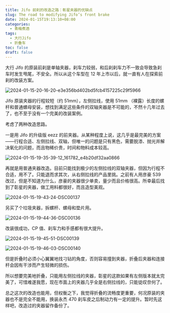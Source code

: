 ```yaml
---
title: Jifo 前刹的改造之路：彰星夹器的优缺点
slug: The road to modifying Jifo’s front brake
date: 2024-01-15T19:13:10+08:00
categories:
  - 青梅煮酒
tags:
  - 大行Jifo
  - 折叠车
toc: false
draft: false
---
```


大行 Jifo 的原装前刹是单轴夹器，刹车力较弱，和后刹刹车力不一致会导致急刹车时发生甩尾，不安全。所以从这个车型在 12 年上市以后，就一直有人在探索前刹的改装方案。

![2024-01-15-20-16-20-e3e356bd402bd5fcb4157225c29f5966](https://raw.githubusercontent.com/xbot/image-hosting/master/blog/2024-01-15-20-16-20-e3e356bd402bd5fcb4157225c29f5966.jpg)

Jifo 原装夹器的行程较短（约 51mm），左侧拉线，使用 51mm （裸露）长度的螺杆和普通螺母安装，想找到满足这些条件的双轴夹器是不可能的，不然十几年过去了，也不至于没有一个完美的改装案例。

考虑了两种改造思路。

一是用 Jifo 的升级版 eezz 的前夹器。从某种程度上说，这几乎是最完美的方案——行程合适、左侧拉线、双轴，但唯一的问题是只有黑色，需要脱漆、抛光并解决氧化的问题，而且物稀价贵，时间和物料成本较高。

![2024-01-15-19-35-39-12_161782_e4b20df32aa0866](https://raw.githubusercontent.com/xbot/image-hosting/master/blog/2024-01-15-19-35-39-12_161782_e4b20df32aa0866.jpg)

再就是用普通夹器改造。目前只能找到极少的左侧拉线的双轴夹器，但因为行程不合适，用不了。只能退而求其次，从右侧拉线的产品里挑。之前有人用彦豪 539 改过，但是不知道为什么，彦豪的夹器很少单卖，量少而且价格很高。所幸最后找到了彰星的夹器，做工用料都很好，而且造型美观。

![2024-01-15-19-43-24-DSC00137](https://raw.githubusercontent.com/xbot/image-hosting/master/blog/2024-01-15-19-43-24-DSC00137.jpg)

另买了个垃圾夹器，拆螺杆、螺母和垫片用。

![2024-01-15-19-44-36-DSC00136](https://raw.githubusercontent.com/xbot/image-hosting/master/blog/2024-01-15-19-44-36-DSC00136.jpg)

改装很成功，CP 值、刹车力和手感都有很大提升。

![2024-01-15-19-45-51-DSC00139](https://raw.githubusercontent.com/xbot/image-hosting/master/blog/2024-01-15-19-45-51-DSC00139.jpg)

![2024-01-15-19-46-03-DSC00140](https://raw.githubusercontent.com/xbot/image-hosting/master/blog/2024-01-15-19-46-03-DSC00140.jpg)

但是折叠时必须小心翼翼地找刁钻的角度，否则容易撞到夹器，折叠后夹器和连接杆会因有干涉而产生轻微的损伤。

所以想要完美地折叠，只能用左侧拉线的夹器，彰星的这款如果有左侧版本就太完美了，可惜难遂我愿，现在市面上的夹器几乎全是右侧拉线的，只能徒叹奈何了。

总之这次的改造也能用，但权衡之下，我觉得折叠的流畅度更重要，何况原装的夹器也不是完全不能用，换装永杰 470 刹车皮之后制动力有一定的提升。暂时先这样吧，改造过的夹器留作备份了。